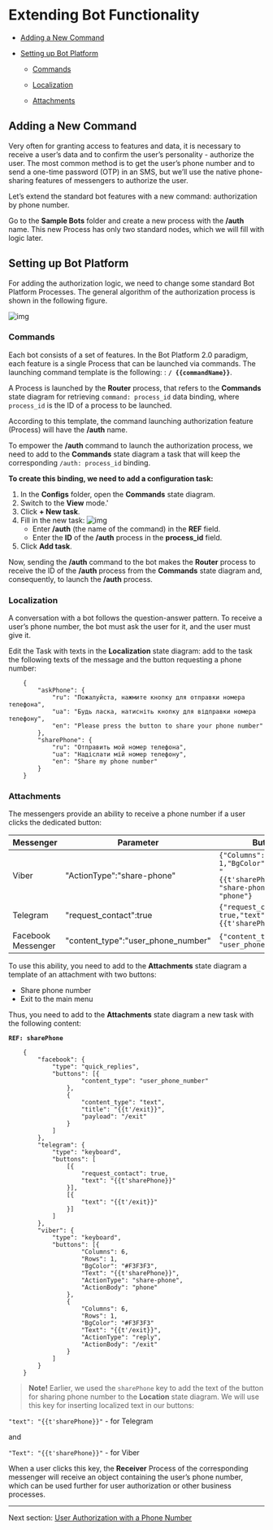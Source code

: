 # Extending Bot Functionality


- [Adding a New Command](#adding-a-new-command)

- [Setting up Bot Platform](#setting-up-bot-platform)

  - [Commands](#commands)

  - [Localization](#localization)

  - [Attachments](#attachments)

## Adding a New Command

Very often for granting access to features and data, it is necessary to receive a user’s data and to confirm the user’s personality - authorize the user. The most common method is to get the user’s phone number and to send a one-time password (OTP) in an SMS, but we’ll use the native phone-sharing features of messengers to authorize the user.

Let’s extend the standard bot features with a new command: authorization by phone number.

Go to the **Sample Bots** folder and create a new process with the **/auth** name. This new Process has only two standard nodes, which we will fill with logic later.

## Setting up Bot Platform

For adding the authorization logic, we need to change some standard Bot Platform Processes. The general algorithm of the authorization process is shown in the following figure.

![img](img/auth.png)


### Commands

Each bot consists of a set of features. In the Bot Platform 2.0 paradigm, each feature is a single Process that can be launched via commands. The launching command template is the following: : **`/ {{commandName}}`**. 

A Process is launched by the **Router** process, that refers to the **Commands** state diagram for retrieving `command: process_id` data binding, where `process_id` is the ID of a process to be launched.

According to this template, the command launching authorization feature (Process) will have the **/auth** name.

To empower the **/auth** command to launch the authorization process, we need to add to the **Commands** state diagram a task that will keep the corresponding `/auth: process_id` binding.

**To create this binding, we need to add a configuration task:**

1. In the **Configs** folder, open the **Commands** state diagram.
2. Switch to the **View** mode.'
3. Click **+ New task**. 
4. Fill in the new task:
    ![img](img/new_task.png)
    - Enter **/auth** (the name of the command) in the **REF** field.
    - Enter the **ID** of the **/auth** process in the **process_id** field.
5. Click **Add task**.

Now, sending the **/auth** command to the bot makes the **Router** process to receive the ID of the **/auth** process from the **Commands** state diagram and, consequently, to launch the **/auth** process.
  

### Localization

A conversation with a bot follows the question-answer pattern. To receive a user’s phone number, the bot must ask the user for it, and the user must give it.


Edit the Task with texts in the **Localization** state diagram: add to the task the following texts of the message and the button requesting a phone number:

        {
            "askPhone": {
                "ru": "Пожалуйста, нажмите кнопку для отправки номера телефона",
                "ua": "Будь ласка, натисніть кнопку для відправки номера телефону",
                "en": "Please press the button to share your phone number"
            },
            "sharePhone": {
                "ru": "Отправить мой номер телефона",
                "ua": "Надіслати мій номер телефону",
                "en": "Share my phone number"
            }
        }

### Attachments

The messengers provide an ability to receive a phone number if a user clicks the dedicated button:

| Messenger | Parameter | Button example |
|---|---|---|
| Viber |"ActionType":"share-phone"|```{"Columns": 6,"Rows": 1,"BgColor": "#F3F3F3","Text": "{{t'sharePhone}}","ActionType": "share-phone","ActionBody": "phone"}```|
|Telegram |"request_contact":true|```{"request_contact": true,"text": "{{t'sharePhone}}"}```|
|Facebook Messenger|"content_type":"user_phone_number"|```{"content_type": "user_phone_number"}```|

 
To use this ability, you need to add to the **Attachments** state diagram a template of an attachment with two buttons:

- Share phone number
- Exit to the main menu  

Thus, you need to add to the **Attachments** state diagram a new task with the following content:
  
**`REF: sharePhone`**

        {
            "facebook": {
                "type": "quick_replies",
                "buttons": [{
                        "content_type": "user_phone_number"
                    },
                    {
                        "content_type": "text",
                        "title": "{{t'/exit}}",
                        "payload": "/exit"
                    }
                ]
            },
            "telegram": {
                "type": "keyboard",
                "buttons": [
                    [{
                        "request_contact": true,
                        "text": "{{t'sharePhone}}"
                    }],
                    [{
                        "text": "{{t'/exit}}"
                    }]
                ]
            },
            "viber": {
                "type": "keyboard",
                "buttons": [{
                        "Columns": 6,
                        "Rows": 1,
                        "BgColor": "#F3F3F3",
                        "Text": "{{t'sharePhone}}",
                        "ActionType": "share-phone",
                        "ActionBody": "phone"
                    },
                    {
                        "Columns": 6,
                        "Rows": 1,
                        "BgColor": "#F3F3F3"
                        "Text": "{{t'/exit}}",
                        "ActionType": "reply",
                        "ActionBody": "/exit"
                    }
                ]
            }
        }

> **Note!** Earlier, we used the `sharePhone` key to add the text of the button for sharing phone number to the **Location** state diagram. We will use this key for inserting localized text in our buttons:

`"text": "{{t'sharePhone}}"` - for Telegram 

and 

`"Text": "{{t'sharePhone}}"` - for Viber

When a user clicks this key, the **Receiver** Process of the corresponding messenger will receive an object containing the user’s phone number, which can be used further for user authorization or other business processes.

---

Next section: [User Authorization with a Phone Number ](authorization.md)


